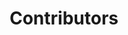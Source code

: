 ---
title: Contributors
description: Nova 3 has several requirements for servers and browsers.
layout: docs
---